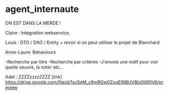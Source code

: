 # agent_internaute

ON EST DANS LA MERDE !

Claire :
Intégration webservice.

Louis : 
DTO / DAO / Entity + revoir si on peut utiliser le projet de Blanchard

Anne-Laure:
Behaviours

-Recherche par titre
-Recherche par critères
-J'envoie une notif pour voir quelle oeuvre, la noter etc...

Adel : ZZZZzzzzZZZZ
[link] https://drive.google.com/file/d/1sxSeM_x9mRGw0ZooElNBUVBIs0t90IV6/preview
